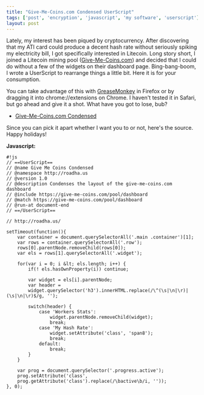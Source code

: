 ```yaml
---
title: "Give-Me-Coins.com Condensed UserScript"
tags: ['post', 'encryption', 'javascript', 'my software', 'userscript']
layout: post
---
```


Lately, my interest has been piqued by cryptocurrency. After discovering
that my ATI card could produce a decent hash rate without seriously
spiking my electricity bill, I got specifically interested in Litecoin.
Long story short, I joined a Litecoin mining pool
([Give-Me-Coins.com](https://give-me-coins.com)) and decided that I
could do without a few of the widgets on their dashboard page.
Bing-bang-boom, I wrote a UserScript to rearrange things a little bit.
Here it is for your consumption.<!--more-->

You can take advantage of this with
[GreaseMonkey](http://greasespot.net/) in Firefox or by dragging it into
chrome://extensions on Chrome. I haven't tested it in Safari, but go
ahead and give it a shot. What have you got to lose, bub?

-   [Give-Me-Coins.com Condensed](https://greasyfork.org/en/scripts/4655-give-me-coins-condensed)

Since you can pick it apart whether I want you to or not, here's the
source. Happy holidays!

**Javascript:**

    #!js
    // ==UserScript==
    // @name Give Me Coins Condensed
    // @namespace http://roadha.us
    // @version 1.0
    // @description Condenses the layout of the give-me-coins.com dashboard
    // @include https://give-me-coins.com/pool/dashboard
    // @match https://give-me-coins.com/pool/dashboard
    // @run-at document-end
    // ==/UserScript==

    // http://roadha.us/

    setTimeout(function(){
        var container = document.querySelectorAll('.main .container')[1];
        var rows = container.querySelectorAll('.row');
        rows[0].parentNode.removeChild(rows[0]);
        var els = rows[1].querySelectorAll('.widget');

        for(var i = 0; i &lt; els.length; i++) {
            if(! els.hasOwnProperty(i)) continue;

            var widget = els[i].parentNode;
            var header =
            widget.querySelector('h3').innerHTML.replace(/\^(\s|\n|\r)|(\s|\n|\r)$/g, '');

            switch(header) {
                case 'Workers Stats':
                    widget.parentNode.removeChild(widget);
                    break;
                case 'My Hash Rate':
                    widget.setAttribute('class', 'span8');
                    break;
                default:
                    break;
            }
        }

        var prog = document.querySelector('.progress.active');
        prog.setAttribute('class',
        prog.getAttribute('class').replace(/\bactive\b/i, ''));
    }, 0);
